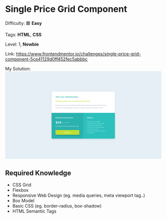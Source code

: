 # Single Price Grid Component

Difficulty: 🟩 **Easy**

Tags: **HTML**, **CSS**

Level: 1, **Newbie**

Link: https://www.frontendmentor.io/challenges/single-price-grid-component-5ce41129d0ff452fec5abbbc

My Solution:
![My Solution](preview.png)

## Required Knowledge
- CSS Grid
- Flexbox
- Responsive Web Design (eg. media queries, meta viewport tag..)
- Box Model
- Basic CSS (eg. border-radius, box-shadow)
- HTML Semantic Tags
